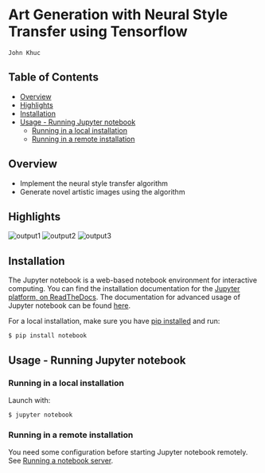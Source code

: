 # Art Generation with Neural Style Transfer using Tensorflow
`John Khuc`

## Table of Contents
- [Overview](#overview)
- [Highlights](#highlights)
- [Installation](#installation)
- [Usage - Running Jupyter notebook](#usage---running-jupyter-notebook)
	- [Running in a local installation](#running-in-a-local-installation)
	- [Running in a remote installation](#running-in-a-remote-installation)

## Overview
- Implement the neural style transfer algorithm 
- Generate novel artistic images using the algorithm 

## Highlights
![output1](https://i.gyazo.com/61f020556532e5ed940709815918073f.png)
![output2](https://i.gyazo.com/2825cfe318a6d6899932c2fc9961cfc2.png)
![output3](https://i.gyazo.com/986d4d93722845aaaf07e073a9b98a31.png)

## Installation
The Jupyter notebook is a web-based notebook environment for interactive computing. 
You can find the installation documentation for the
[Jupyter platform, on ReadTheDocs](https://jupyter.readthedocs.io/en/latest/install.html).
The documentation for advanced usage of Jupyter notebook can be found
[here](https://jupyter-notebook.readthedocs.io/en/latest/).

For a local installation, make sure you have
[pip installed](https://pip.readthedocs.io/en/stable/installing/) and run:

    $ pip install notebook

## Usage - Running Jupyter notebook

### Running in a local installation

Launch with:

    $ jupyter notebook

### Running in a remote installation

You need some configuration before starting Jupyter notebook remotely. See [Running a notebook server](https://jupyter-notebook.readthedocs.io/en/stable/public_server.html).
